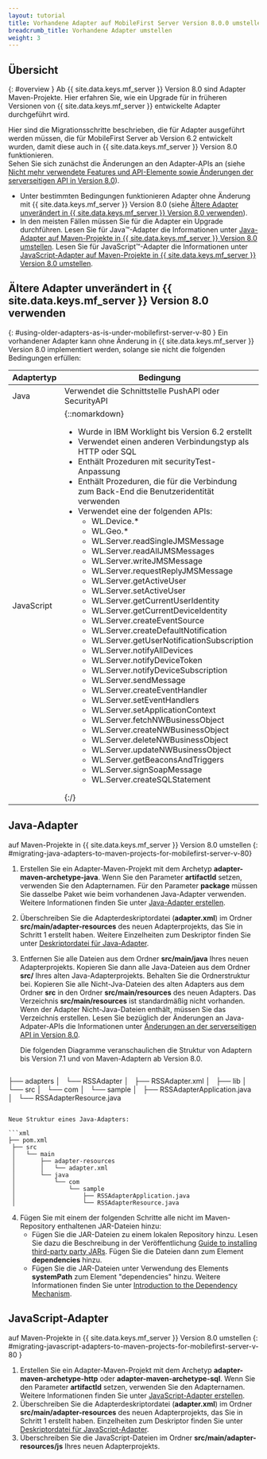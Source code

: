 ```yaml
---
layout: tutorial
title: Vorhandene Adapter auf MobileFirst Server Version 8.0.0 umstellen
breadcrumb_title: Vorhandene Adapter umstellen
weight: 3
---
```

<!-- NLS_CHARSET=UTF-8 -->
## Übersicht
{: #overview }
Ab {{ site.data.keys.mf_server }} Version 8.0 sind Adapter
Maven-Projekte. Hier erfahren Sie, wie ein Upgrade für in früheren Versionen von
{{ site.data.keys.mf_server }} entwickelte Adapter durchgeführt wird. 

Hier sind die Migrationsschritte beschrieben, die für Adapter ausgeführt werden müssen, die für
MobileFirst Server ab Version 6.2 entwickelt wurden,
damit diese auch in {{ site.data.keys.mf_server }} Version 8.0 funktionieren.   
Sehen Sie sich zunächst die Änderungen an den Adapter-APIs an (siehe
[Nicht mehr verwendete Features und API-Elemente
sowie Änderungen der serverseitigen API in Version 8.0](../../product-overview/release-notes/deprecated-discontinued/)). 

* Unter bestimmten Bedingungen funktionieren Adapter ohne Änderung mit
{{ site.data.keys.mf_server }} Version 8.0 (siehe
[Ältere Adapter unverändert in {{ site.data.keys.mf_server }} Version 8.0 verwenden](#using-older-adapters-as-is-under-mobilefirst-server-v-80)). 
* In den meisten Fällen müssen Sie für die Adapter ein Upgrade durchführen. Lesen Sie für Java™-Adapter die Informationen unter
[Java-Adapter auf Maven-Projekte
in {{ site.data.keys.mf_server }} Version 8.0 umstellen](#migrating-java-adapters-to-maven-projects-for-mobilefirst-server-v-80). Lesen Sie für JavaScript™-Adapter die Informationen unter
[JavaScript-Adapter auf Maven-Projekte
in {{ site.data.keys.mf_server }} Version 8.0 umstellen](#migrating-javascript-adapters-to-maven-projects-for-mobilefirst-server-v-80). 

## Ältere Adapter unverändert in {{ site.data.keys.mf_server }} Version 8.0 verwenden
{: #using-older-adapters-as-is-under-mobilefirst-server-v-80 }
Ein vorhandener Adapter kann ohne Änderung in {{ site.data.keys.mf_server }} Version 8.0 implementiert werden,
solange sie nicht die folgenden Bedingungen erfüllen: 

|Adaptertyp |Bedingung| 
|--------------|-----------|
|Java|Verwendet die Schnittstelle PushAPI oder SecurityAPI| 
|JavaScript| {::nomarkdown}<ul><li>Wurde in IBM Worklight bis Version 6.2 erstellt</li><li>Verwendet einen anderen Verbindungstyp als HTTP oder SQL</li><li>Enthält Prozeduren mit securityTest-Anpassung</li><li>Enthält Prozeduren, die für die Verbindung zum Back-End die Benutzeridentität verwenden</li><li>Verwendet eine der folgenden APIs: <ul><li>WL.Device.*</li><li>WL.Geo.\*</li><li>WL.Server.readSingleJMSMessage</li><li>WL.Server.readAllJMSMessages</li><li>WL.Server.writeJMSMessage</li><li>WL.Server.requestReplyJMSMessage</li><li>WL.Server.getActiveUser</li><li>WL.Server.setActiveUser</li><li>WL.Server.getCurrentUserIdentity</li><li>WL.Server.getCurrentDeviceIdentity</li><li>WL.Server.createEventSource</li><li>WL.Server.createDefaultNotification</li><li>WL.Server.getUserNotificationSubscription</li><li>WL.Server.notifyAllDevices</li><li>WL.Server.notifyDeviceToken</li><li>WL.Server.notifyDeviceSubscription</li><li>WL.Server.sendMessage</li><li>WL.Server.createEventHandler</li><li>WL.Server.setEventHandlers</li><li>WL.Server.setApplicationContext</li><li>WL.Server.fetchNWBusinessObject</li><li>WL.Server.createNWBusinessObject</li><li>WL.Server.deleteNWBusinessObject</li><li>WL.Server.updateNWBusinessObject</li><li>WL.Server.getBeaconsAndTriggers</li><li>WL.Server.signSoapMessage</li><li>WL.Server.createSQLStatement</li></ul></li></ul>{:/} |

## Java-Adapter
auf Maven-Projekte in {{ site.data.keys.mf_server }} Version 8.0 umstellen
{: #migrating-java-adapters-to-maven-projects-for-mobilefirst-server-v-80}
1. Erstellen Sie ein Adapter-Maven-Projekt mit dem Archetyp
**adapter-maven-archetype-java**. Wenn Sie den Parameter
**artifactId** setzen, verwenden Sie den Adapternamen. Für den Parameter **package** müssen Sie dasselbe Paket wie beim vorhandenen Java-Adapter verwenden. Weitere Informationen finden Sie unter
[Java-Adapter erstellen](../../adapters/creating-adapters).
2. Überschreiben Sie die Adapterdeskriptordatei (**adapter.xml**) im Ordner **src/main/adapter-resources** des neuen Adapterprojekts, das Sie in
Schritt 1 erstellt haben. Weitere Einzelheiten
zum Deskriptor finden Sie unter
[Deskriptordatei für Java-Adapter](../../adapters/java-adapters/#the-adapter-resources-folder).
3. Entfernen Sie alle Dateien aus dem Ordner **src/main/java** Ihres neuen Adapterprojekts. Kopieren Sie dann alle Java-Dateien aus dem Ordner
**src/** Ihres alten Java-Adapterprojekts. Behalten Sie die Ordnerstruktur bei. Kopieren Sie alle Nicht-Jva-Dateien des alten Adapters aus dem Ordner
**src** in den Ordner
**src/main/resources** des neuen Adapters. Das Verzeichnis **src/main/resources** ist standardmäßig nicht vorhanden. Wenn der Adapter
Nicht-Java-Dateien enthält, müssen Sie das Verzeichnis erstellen. Lesen Sie bezüglich der Änderungen an Java-Adpater-APIs
die Informationen unter
[Änderungen an der serverseitigen API in Version 8.0](#migrating-javascript-adapters-to-maven-projects-for-mobilefirst-server-v-80).

   Die folgenden Diagramme veranschaulichen die Struktur von Adaptern bis Version
7.1 und von Maven-Adaptern ab Version 8.0.


   ```xml
├── adapters
    │   └── RSSAdapter
    │       ├── RSSAdapter.xml
    │       ├── lib
    │       └── src
    │           └── com
    │               └── sample
    │                   ├── RSSAdapterApplication.java
    │                   └── RSSAdapterResource.java
   ```
    
   Neue Struktur eines Java-Adapters:

   ```xml
├── pom.xml
    ├── src
    │   └── main
    │       ├── adapter-resources
    │       │   └── adapter.xml
    │       └── java
    │           └── com
    │               └── sample
    │                   ├── RSSAdapterApplication.java
    │                   └── RSSAdapterResource.java
   ```

4. Fügen Sie mit einem der folgenden Schritte alle nicht im Maven-Repository enthaltenen JAR-Dateien hinzu: 
    * Fügen Sie die JAR-Dateien zu einem lokalen Repository hinzu. Lesen Sie dazu
die Beschreibung
in der Veröffentlichung [Guide to installing third-party party JARs](https://maven.apache.org/guides/mini/guide-3rd-party-jars-local.html).
Fügen Sie die Dateien dann zum Element
**dependencies** hinzu. 
    * Fügen Sie die JAR-Dateien unter Verwendung des Elements **systemPath** zum Element
"dependencies" hinzu. Weitere Informationen finden Sie unter
[Introduction
to the Dependency Mechanism](https://maven.apache.org/guides/introduction/introduction-to-dependency-mechanism.html).

## JavaScript-Adapter
auf Maven-Projekte in {{ site.data.keys.mf_server }} Version 8.0 umstellen
{: #migrating-javascript-adapters-to-maven-projects-for-mobilefirst-server-v-80 }
1. Erstellen Sie ein Adapter-Maven-Projekt mit dem Archetyp
**adapter-maven-archetype-http** oder **adapter-maven-archetype-sql**. Wenn Sie den Parameter
**artifactId** setzen, verwenden Sie den Adapternamen. Weitere Informationen finden Sie unter
[JavaScript-Adapter erstellen](../../adapters/creating-adapters).
2. Überschreiben Sie die Adapterdeskriptordatei (**adapter.xml**) im Ordner **src/main/adapter-resources** des neuen Adapterprojekts, das Sie in
Schritt 1 erstellt haben. Einzelheiten
zum Deskriptor finden Sie unter
[Deskriptordatei für JavaScript-Adapter](../../adapters/javascript-adapters/#the-adapter-resources-folder).
3. Überschreiben Sie die JavaScript-Dateien im Ordner **src/main/adapter-resources/js** Ihres neuen Adapterprojekts. 
